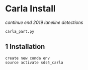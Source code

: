 # Carla Install
*continue end 2019 laneline detections*
```
carla_part.py 
```

## 1 Installation
```
create new conda env
source activate sds4_carla
```

